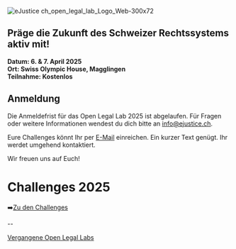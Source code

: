 ![eJustice ch_open_legal_lab_Logo_Web-300x72](https://github.com/user-attachments/assets/cb1db30b-aee4-44ad-b730-4a8d66dacf79)

## Präge die Zukunft des Schweizer Rechtssystems aktiv mit!
**Datum: 6. & 7. April 2025 \
Ort: Swiss Olympic House, Magglingen \
Teilnahme: Kostenlos**

## Anmeldung

<!--Bitte meldet Euch jetzt mittels [Anmeldeformular](https://ejustice.ch/open-legal-lab/#OLL2025) an.
>[!IMPORTANT]
>Begrenzte Teilnehmerzahl!
>Die Anmeldungen werden nach Eingangsdatum berücksichtigt. Sollte Eure Anmeldung auf der Warteliste landen, werdet Ihr darüber informiert.
-->
Die Anmeldefrist für das Open Legal Lab 2025 ist abgelaufen.
Für Fragen oder weitere Informationen wendest du dich bitte an info@ejustice.ch.

Eure Challenges könnt Ihr per [E-Mail](mailto://info@ejustice.ch?subject=OLL2025%20Challenge:) einreichen. Ein kurzer Text genügt. Ihr werdet umgehend kontaktiert.

Wir freuen uns auf Euch!

# Challenges 2025
➡️[Zu den Challenges](../../../discussions)
<!--
| 🟩01️: Digitalisierung der Datenschutz-Folgenabschätzung |
|:--- |
| Das Datenschutzgesetz erfordert eine Datenschutz-Folgenabschätzung (DSFA) bei hohem Risiko für die Rechte der Betroffenen, aber es fehlt bislang an einem digitalen Tool zur effizienten Unterstützung dieses Prozesses. Ein solches Tool könnte die Prüfung automatisieren und langfristig zur Digitalisierung und Interoperabilität im gesamten Rechtsetzungsverfahren beitragen. <br>[Mehr...](../../../wiki/Digitalisierung-der-Datenschutz‐Folgenabschätzung) |
-->
--

[Vergangene Open Legal Labs](../../../wiki)

<!--

**Here are some ideas to get you started:**

🙋‍♀️ A short introduction - what is your organization all about?
🌈 Contribution guidelines - how can the community get involved?
👩‍💻 Useful resources - where can the community find your docs? Is there anything else the community should know?
🍿 Fun facts - what does your team eat for breakfast?
🧙 Remember, you can do mighty things with the power of [Markdown](https://docs.github.com/github/writing-on-github/getting-started-with-writing-and-formatting-on-github/basic-writing-and-formatting-syntax)
-->

